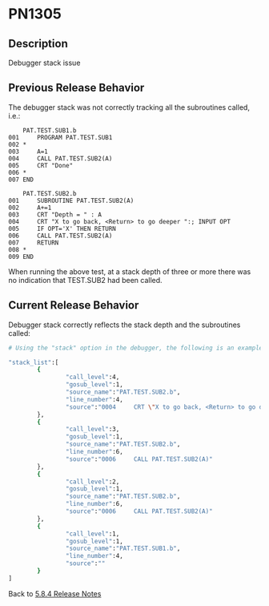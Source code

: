# PN1305

<PageHeader />

## Description

Debugger stack issue

## Previous Release Behavior

The debugger stack was not correctly tracking all the subroutines called, i.e.:

```
    PAT.TEST.SUB1.b
001     PROGRAM PAT.TEST.SUB1
002 *
003     A=1
004     CALL PAT.TEST.SUB2(A)
005     CRT "Done"
006 *
007 END

    PAT.TEST.SUB2.b
001     SUBROUTINE PAT.TEST.SUB2(A)
002     A+=1
003     CRT "Depth = " : A
004     CRT "X to go back, <Return> to go deeper ":; INPUT OPT
005     IF OPT='X' THEN RETURN
006     CALL PAT.TEST.SUB2(A)
007     RETURN
008 *
009 END
```

When running the above test, at a stack depth of three or more there was no indication that TEST.SUB2 had been called.

## Current Release Behavior

Debugger stack correctly reflects the stack depth and the subroutines called:

```bash
# Using the "stack" option in the debugger, the following is an example of the output which can be obtained:

"stack_list":[
        {
                "call_level":4,
                "gosub_level":1,
                "source_name":"PAT.TEST.SUB2.b",
                "line_number":4,
                "source":"0004     CRT \"X to go back, <Return> to go deeper \":; INPUT OPT"
        },
        {
                "call_level":3,
                "gosub_level":1,
                "source_name":"PAT.TEST.SUB2.b",
                "line_number":6,
                "source":"0006     CALL PAT.TEST.SUB2(A)"
        },
        {
                "call_level":2,
                "gosub_level":1,
                "source_name":"PAT.TEST.SUB2.b",
                "line_number":6,
                "source":"0006     CALL PAT.TEST.SUB2(A)"
        },
        {
                "call_level":1,
                "gosub_level":1,
                "source_name":"PAT.TEST.SUB1.b",
                "line_number":4,
                "source":""
        }
]
```

Back to [5.8.4 Release Notes](./../README.md)

<PageFooter />
